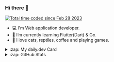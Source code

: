 ### Hi there 👋

<!--
**SawaTszm/SawaTszm** is a ✨ _special_ ✨ repository because its `README.md` (this file) appears on your GitHub profile.

Here are some ideas to get you started:

- 🔭 I’m currently working on ...
- 🌱 I’m currently learning ...
- 👯 I’m looking to collaborate on ...
- 🤔 I’m looking for help with ...
- 💬 Ask me about ...
- 📫 How to reach me: ...
- 😄 Pronouns: ...
- ⚡ Fun fact: ...
-->

<a href="https://wakatime.com/@8a4e534e-f3e0-4087-a6ab-c2bd5455dd73"><img src="https://wakatime.com/badge/user/8a4e534e-f3e0-4087-a6ab-c2bd5455dd73.svg" alt="Total time coded since Feb 28 2023" /></a>

<!-- - 📚 I'm involved in translation activities on TranslateWiki and Transifex. -->
<!-- - 📖 My Blog: [sawa.md](https://sawatszm.github.io/tags/tech/) -->

- 💻 I'm Web application developer.
- 🌱 I’m currently learning Flutter(Dart) & Go.
- 💙 I love cats, reptiles, coffee and playing games.

<details>
  <summary>:zap: My daily.dev Card</summary>

<a href="https://app.daily.dev/sawatszm"><img src="https://github.com/sawatszm/sawatszm/blob/main/devcard.svg" width="300" alt="Sawa's Dev Card"/></a>

</details>    

<details>
  <summary>:zap: GitHub Stats</summary>

<div flex>
    <img alt="github stats" height="150px" src="https://github-readme-stats-sawatszm.vercel.app/api?username=SawaTszm&count_private=true&show_icons=true&show_icons=true&theme=onedark" />
    <img alt="Top Langs" height="150px" src="https://github-readme-stats-sawatszm.vercel.app/api/top-langs/?username=SawaTszm&hide=javascript,css,scss,html,cMake,C%2B%2B&layout=compact&count_private=true&show_icons=true&show_icons=true&theme=onedark" />
</div>

</details>
